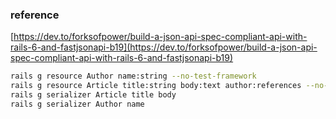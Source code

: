 ### reference

[https://dev.to/forksofpower/build-a-json-api-spec-compliant-api-with-rails-6-and-fastjsonapi-b19](https://dev.to/forksofpower/build-a-json-api-spec-compliant-api-with-rails-6-and-fastjsonapi-b19)

```bash
rails g resource Author name:string --no-test-framework
rails g resource Article title:string body:text author:references --no-test-framework
rails g serializer Article title body
rails g serializer Author name
```
